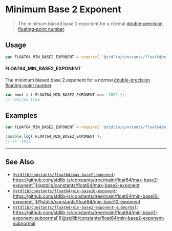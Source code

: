 <!--

@license Apache-2.0

Copyright (c) 2018 The Stdlib Authors.

Licensed under the Apache License, Version 2.0 (the "License");
you may not use this file except in compliance with the License.
You may obtain a copy of the License at

   http://www.apache.org/licenses/LICENSE-2.0

Unless required by applicable law or agreed to in writing, software
distributed under the License is distributed on an "AS IS" BASIS,
WITHOUT WARRANTIES OR CONDITIONS OF ANY KIND, either express or implied.
See the License for the specific language governing permissions and
limitations under the License.

-->

# Minimum Base 2 Exponent

> The minimum biased base 2 exponent for a normal [double-precision floating-point number][ieee754].

<section class="usage">

## Usage

<!-- eslint-disable id-length -->

```javascript
var FLOAT64_MIN_BASE2_EXPONENT = require( '@stdlib/constants/float64/min-base2-exponent' );
```

#### FLOAT64_MIN_BASE2_EXPONENT

The minimum biased base 2 exponent for a normal [double-precision floating-point number][ieee754].

<!-- eslint-disable id-length -->

```javascript
var bool = ( FLOAT64_MIN_BASE2_EXPONENT === -1022 );
// returns true
```

</section>

<!-- /.usage -->

<section class="examples">

## Examples

<!-- TODO: better example -->

<!-- eslint no-undef: "error" -->

<!-- eslint-disable id-length -->

```javascript
var FLOAT64_MIN_BASE2_EXPONENT = require( '@stdlib/constants/float64/min-base2-exponent' );

console.log( FLOAT64_MIN_BASE2_EXPONENT );
// => -1022
```

</section>

<!-- /.examples -->

<!-- Section for related `stdlib` packages. Do not manually edit this section, as it is automatically populated. -->

<section class="related">

* * *

## See Also

-   [`@stdlib/constants/float64/max-base2-exponent`][@stdlib/constants/float64/max-base2-exponent]: https://github.com/stdlib-js/constants/tree/main/float64/max-base2-exponent`][@stdlib/constants/float64/max-base2-exponent
-   [`@stdlib/constants/float64/min-base10-exponent`][@stdlib/constants/float64/min-base10-exponent]: https://github.com/stdlib-js/constants/tree/main/float64/min-base10-exponent`][@stdlib/constants/float64/min-base10-exponent
-   [`@stdlib/constants/float64/min-base2-exponent-subnormal`][@stdlib/constants/float64/min-base2-exponent-subnormal]: https://github.com/stdlib-js/constants/tree/main/float64/min-base2-exponent-subnormal`][@stdlib/constants/float64/min-base2-exponent-subnormal

</section>

<!-- /.related -->

<!-- Section for all links. Make sure to keep an empty line after the `section` element and another before the `/section` close. -->

<section class="links">

[ieee754]: https://en.wikipedia.org/wiki/IEEE_754-1985

<!-- <related-links> -->

[@stdlib/constants/float64/max-base2-exponent]: https://github.com/stdlib-js/constants/tree/main/float64/max-base2-exponent

[@stdlib/constants/float64/min-base10-exponent]: https://github.com/stdlib-js/constants/tree/main/float64/min-base10-exponent

[@stdlib/constants/float64/min-base2-exponent-subnormal]: https://github.com/stdlib-js/constants/tree/main/float64/min-base2-exponent-subnormal

<!-- </related-links> -->

</section>

<!-- /.links -->
